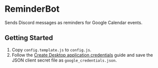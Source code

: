 # ReminderBot
Sends Discord messages as reminders for Google Calendar events.

## Getting Started
1. Copy `config.template.js` to `config.js`.
2. Follow the [Create Desktop application credentials](https://developers.google.com/workspace/guides/create-credentials#desktop) guide and save the JSON client secret file as `google_credentials.json`.
